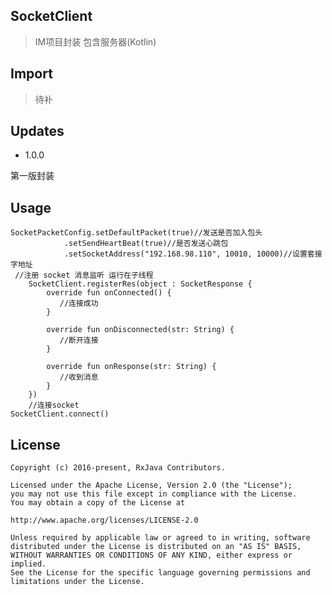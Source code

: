 ## SocketClient
>IM项目封装 包含服务器(Kotlin)

## Import
>待补

## Updates
- 1.0.0 

 第一版封装
## Usage

	SocketPacketConfig.setDefaultPacket(true)//发送是否加入包头
                .setSendHeartBeat(true)//是否发送心跳包
                .setSocketAddress("192.168.98.110", 10010, 10000)//设置套接字地址
	 //注册 socket 消息监听 运行在子线程
        SocketClient.registerRes(object : SocketResponse {
            override fun onConnected() {
               //连接成功
            }

            override fun onDisconnected(str: String) {
               //断开连接 
            }

            override fun onResponse(str: String) {
               //收到消息
            }
        })
        //连接socket
	SocketClient.connect()
	
## License
	Copyright (c) 2016-present, RxJava Contributors.
	
	Licensed under the Apache License, Version 2.0 (the "License");
	you may not use this file except in compliance with the License.
	You may obtain a copy of the License at
	
	http://www.apache.org/licenses/LICENSE-2.0
	
	Unless required by applicable law or agreed to in writing, software
	distributed under the License is distributed on an "AS IS" BASIS,
	WITHOUT WARRANTIES OR CONDITIONS OF ANY KIND, either express or implied.
	See the License for the specific language governing permissions and
	limitations under the License.
